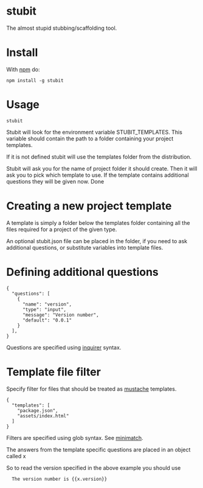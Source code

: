 # stubit

The almost stupid stubbing/scaffolding tool.

# Install

With [npm](http://npmjs.org) do:

```
npm install -g stubit
```

# Usage

```
stubit
```

Stubit will look for the environment variable STUBIT_TEMPLATES. This variable
should contain the path to a folder containing your project templates.

If it is not defined stubit will use the templates folder from the distribution.

Stubit will ask you for the name of project folder it should create.
Then it will ask you to pick which template to use.
If the template contains additional questions they will be given now.
Done

# Creating a new project template

A template is simply a folder below the templates folder containing all the files
required for a project of the given type.

An optional stubit.json file can be placed in the folder, if you need to
ask additional questions, or substitute variables into template files.

# Defining additional questions

```
{
  "questions": [
    {
      "name": "version",
      "type": "input",
      "message": "Version number",
      "default": "0.0.1"
    }
  ],
}
```

Questions are specified using [inquirer](https://github.com/SBoudrias/Inquirer.js) syntax.

# Template file filter

Specify filter for files that should be treated as [mustache](https://mustache.github.io) templates.

```
{
  "templates": [
    "package.json",
    "assets/index.html"
  ]
}
```

Filters are specified using glob syntax. See [minimatch](https://github.com/isaacs/minimatch).

The answers from the template specific questions are placed in an object called x

So to read the version specified in the above example you should use

```
  The version number is {{x.version}}
```

